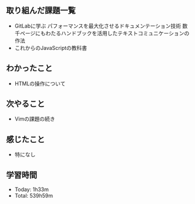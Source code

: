 ## 取り組んだ課題一覧
- GitLabに学ぶ パフォーマンスを最大化させるドキュメンテーション技術 数千ページにもわたるハンドブックを活用したテキストコミュニケーションの作法
- これからのJavaScriptの教科書
## わかったこと
- HTMLの操作について
## 次やること
- Vimの課題の続き
## 感じたこと
- 特になし
## 学習時間
- Today: 1h33m
- Total: 539h59m
